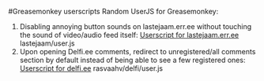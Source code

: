 #Greasemonkey userscripts
Random UserJS for Greasemonkey:
1. Disabling annoying button sounds on lastejaam.err.ee without touching the sound of video/audio feed itself:
<a href="lastejaam/user.js">Userscript for lastejaam.err.ee</a>
lastejaam/user.js
2. Upon opening Delfi.ee comments, redirect to unregistered/all comments section by default instead of being able to see a few registered ones:
<a href="rasvaahv/delfi/user.js">Userscript for delfi.ee</a>
rasvaahv/delfi/user.js
